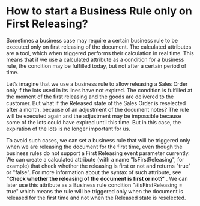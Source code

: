 
# How to start a Business Rule only on First Releasing?

Sometimes a business case may require a certain business rule to be executed only on first releasing of the document. The calculated attributes are a tool, which when triggered performs their calculation in real time. This means that if we use a calculated attribute as a condition for a business rule, the condition may be fulfilled today, but not after a certain period of time.

Let’s imagine that we use a business rule to allow releasing a Sales Order only if the lots used in its lines have not expired. The condition is fulfilled at the moment of the first releasing and the goods are delivered to the customer. But what if the Released state of the Sales Order is reselected after a month, because of an adjustment of the document notes? The rule will be executed again and the adjustment may be impossible because some of the lots could have expired until this time. But in this case, the expiration of the lots is no longer important for us. 

To avoid such cases, we can set a business rule that will be triggered only when we are releasing the document for the first time, even though the business rules do not support a First Releasing event parameter currently. We can create a calculated attribute (with a name "IsFirstReleasing", for example) that check whether the releasing is first or not and returns "true" or "false". For more information about the syntax of such attribute, see **"Check whether the releasing of the document is first or not?'** . We can later use this attribute as a Business rule condition "#IsFirstReleasing = true" which means the rule will be triggered only when the document is released for the first time and not when the Released state is reselected.
